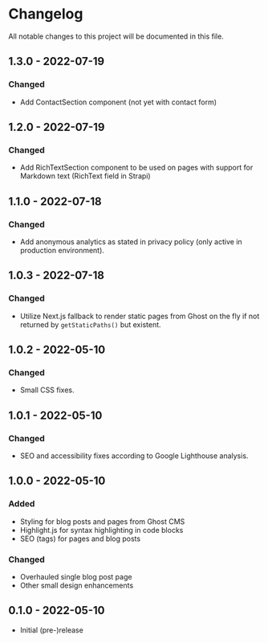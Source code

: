 # Changelog

All notable changes to this project will be documented in this file.

## 1.3.0 - 2022-07-19

### Changed

- Add ContactSection component (not yet with contact form)

## 1.2.0 - 2022-07-19

### Changed

- Add RichTextSection component to be used on pages with support for Markdown text (RichText field in Strapi)

## 1.1.0 - 2022-07-18

### Changed

- Add anonymous analytics as stated in privacy policy (only active in production environment).

## 1.0.3 - 2022-07-18

### Changed

- Utilize Next.js fallback to render static pages from Ghost on the fly if not returned by `getStaticPaths()` but existent.

## 1.0.2 - 2022-05-10

### Changed

- Small CSS fixes.

## 1.0.1 - 2022-05-10

### Changed

- SEO and accessibility fixes according to Google Lighthouse analysis.

## 1.0.0 - 2022-05-10

### Added

- Styling for blog posts and pages from Ghost CMS
- Highlight.js for syntax highlighting in code blocks
- SEO (tags) for pages and blog posts

### Changed

- Overhauled single blog post page
- Other small design enhancements

## 0.1.0 - 2022-05-10

- Initial (pre-)release
